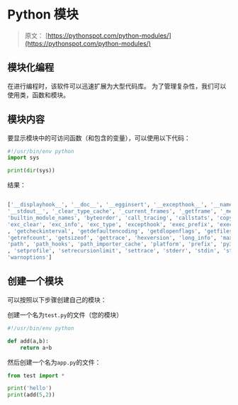 # Python 模块

> 原文： [https://pythonspot.com/python-modules/](https://pythonspot.com/python-modules/)

## 模块化编程

在进行编程时，该软件可以迅速扩展为大型代码库。 为了管理复杂性，我们可以使用类，函数和模块。

## 模块内容

要显示模块中的可访问函数（和包含的变量），可以使用以下代码：

```py
#!/usr/bin/env python
import sys

print(dir(sys))

```

结果：

```py

['__displayhook__', '__doc__', '__egginsert', '__excepthook__', '__name__', '__package__', '__plen', '__stderr__', '__stdin__', 
'__stdout__', '_clear_type_cache', '_current_frames', '_getframe', '_mercurial', '_multiarch', 'api_version', 'argv', 
'builtin_module_names', 'byteorder', 'call_tracing', 'callstats', 'copyright', 'displayhook', 'dont_write_bytecode', 
'exc_clear', 'exc_info', 'exc_type', 'excepthook', 'exec_prefix', 'executable', 'exit', 'flags', 'float_info', 'float_repr_style'
, 'getcheckinterval', 'getdefaultencoding', 'getdlopenflags', 'getfilesystemencoding', 'getprofile', 'getrecursionlimit', 
'getrefcount', 'getsizeof', 'gettrace', 'hexversion', 'long_info', 'maxint', 'maxsize', 'maxunicode', 'meta_path', 'modules', 
'path', 'path_hooks', 'path_importer_cache', 'platform', 'prefix', 'py3kwarning', 'pydebug', 'setcheckinterval', 'setdlopenflags'
, 'setprofile', 'setrecursionlimit', 'settrace', 'stderr', 'stdin', 'stdout', 'subversion', 'version', 'version_info', 
'warnoptions']

```

## 创建一个模块

可以按照以下步骤创建自己的模块：

创建一个名为`test.py`的文件（您的模块）

```py
#!/usr/bin/env python

def add(a,b):
    return a+b

```

然后创建一个名为`app.py`的文件：

```py
from test import *

print('hello')
print(add(5,2))

```